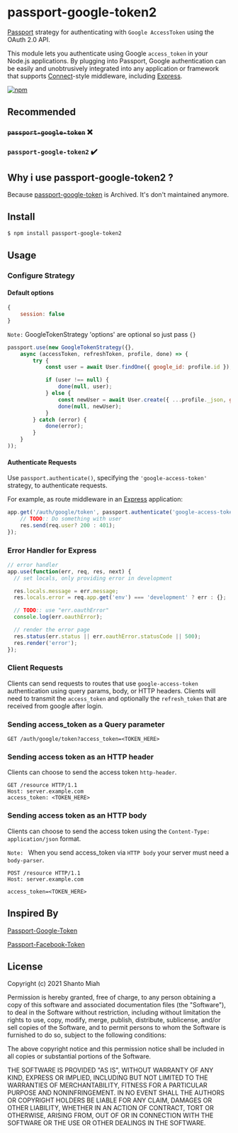 # passport-google-token2

[Passport](http://passportjs.org/) strategy for authenticating with `Google AccessToken`
using the OAuth 2.0 API.


This module lets you authenticate using Google ```access_token``` in your Node.js applications.
By plugging into Passport, Google authentication can be easily and
unobtrusively integrated into any application or framework that supports
[Connect](http://www.senchalabs.org/connect/)-style middleware, including
[Express](http://expressjs.com/).


[![npm](https://img.shields.io/npm/v/passport-google-oauth20.svg)](https://www.npmjs.com/package/passport-google-token2)


## Recommended
### ~~`passport-google-token`~~ :x:
### `passport-google-token2` :heavy_check_mark:


## Why i use passport-google-token2 ?
Because [passport-google-token](https://github.com/sebastiangugpassport-google-token) is Archived. It's don't maintained anymore.

## Install

```bash
$ npm install passport-google-token2
```

## Usage


### Configure Strategy

#### Default options 
```javascript
{
    session: false
}
```

`Note:` GoogleTokenStrategy 'options' are optional so just pass `{}`

```javascript
passport.use(new GoogleTokenStrategy({},
    async (accessToken, refreshToken, profile, done) => {
        try {
            const user = await User.findOne({ google_id: profile.id });

            if (user !== null) {
                done(null, user);
            } else {
                const newUser = await User.create({ ...profile._json, google_id: profile.id });
                done(null, newUser);
            }
        } catch (error) {
            done(error);
        }
    }
));
```

#### Authenticate Requests

Use `passport.authenticate()`, specifying the `'google-access-token'` strategy, to
authenticate requests.

For example, as route middleware in an [Express](http://expressjs.com/)
application:

```javascript
app.get('/auth/google/token', passport.authenticate('google-access-token'), (req, res) => {
    // TODO:: Do something with user
    res.send(req.user? 200 : 401);
});
```

### Error Handler for Express
```javascript
// error handler
app.use(function(err, req, res, next) {
  // set locals, only providing error in development

  res.locals.message = err.message;
  res.locals.error = req.app.get('env') === 'development' ? err : {};

  // TODO:: use "err.oauthError" 
  console.log(err.oauthError);

  // render the error page
  res.status(err.status || err.oauthError.statusCode || 500);
  res.render('error');
});
```



### Client Requests

Clients can send requests to routes that use `google-access-token` authentication using query params, body, or HTTP headers.
Clients will need to transmit the `access_token` and optionally the `refresh_token` that are received from google after login.

### Sending access_token as a Query parameter

```shell
GET /auth/google/token?access_token=<TOKEN_HERE>
```

### Sending access token as an HTTP header

Clients can choose to send the access token `http-header`.

```shell
GET /resource HTTP/1.1
Host: server.example.com
access_token: <TOKEN_HERE>
```
### Sending access token as an HTTP body

Clients can choose to send the access token using the `Content-Type: application/json` format.

`Note: ` When you send access_token via `HTTP body` your server must need a `body-parser`.

```shell
POST /resource HTTP/1.1
Host: server.example.com

access_token=<TOKEN_HERE>
```

## Inspired By
[Passport-Google-Token](https://github.com/sebastiangugpassport-google-token)

[Passport-Facebook-Token](https://github.com/sebastiangug/passport-google-token)


## License

Copyright (c) 2021 Shanto Miah

Permission is hereby granted, free of charge, to any person obtaining a copy of this software and associated documentation files (the "Software"), to deal in the Software without restriction, including without limitation the rights to use, copy, modify, merge, publish, distribute, sublicense, and/or sell copies of the Software, and to permit persons to whom the Software is furnished to do so, subject to the following conditions:

The above copyright notice and this permission notice shall be included in all copies or substantial portions of the Software.

THE SOFTWARE IS PROVIDED "AS IS", WITHOUT WARRANTY OF ANY KIND, EXPRESS OR IMPLIED, INCLUDING BUT NOT LIMITED TO THE WARRANTIES OF MERCHANTABILITY, FITNESS FOR A PARTICULAR PURPOSE AND NONINFRINGEMENT. IN NO EVENT SHALL THE AUTHORS OR COPYRIGHT HOLDERS BE LIABLE FOR ANY CLAIM, DAMAGES OR OTHER LIABILITY, WHETHER IN AN ACTION OF CONTRACT, TORT OR OTHERWISE, ARISING FROM, OUT OF OR IN CONNECTION WITH THE SOFTWARE OR THE USE OR OTHER DEALINGS IN THE SOFTWARE.
